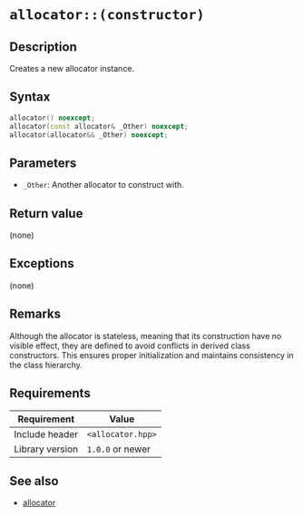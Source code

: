 # `allocator::(constructor)`

## Description

Creates a new allocator instance.

## Syntax

```cpp
allocator() noexcept;
allocator(const allocator& _Other) noexcept;
allocator(allocator&& _Other) noexcept;
```

## Parameters

* `_Other`: Another allocator to construct with.

## Return value

(none)

## Exceptions

(none)

## Remarks

Although the allocator is stateless, meaning that its construction have no visible effect, they are defined to avoid conflicts in derived class constructors. This ensures proper initialization and maintains consistency in the class hierarchy.

## Requirements

| Requirement     | Value             |
|-----------------|-------------------|
| Include header  | `<allocator.hpp>` |
| Library version | `1.0.0` or newer  |

## See also

- [allocator](allocator.md)